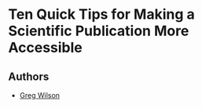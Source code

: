 # Ten Quick Tips for Making a Scientific Publication More Accessible

## Authors

- [Greg Wilson](http://third-bit.com)
